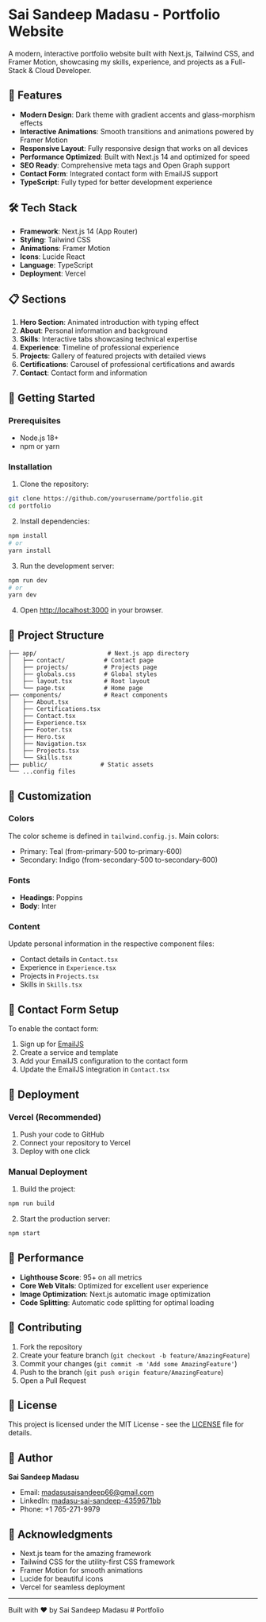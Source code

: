# Sai Sandeep Madasu - Portfolio Website

A modern, interactive portfolio website built with Next.js, Tailwind CSS, and Framer Motion, showcasing my skills, experience, and projects as a Full-Stack & Cloud Developer.

## 🚀 Features

- **Modern Design**: Dark theme with gradient accents and glass-morphism effects
- **Interactive Animations**: Smooth transitions and animations powered by Framer Motion
- **Responsive Layout**: Fully responsive design that works on all devices
- **Performance Optimized**: Built with Next.js 14 and optimized for speed
- **SEO Ready**: Comprehensive meta tags and Open Graph support
- **Contact Form**: Integrated contact form with EmailJS support
- **TypeScript**: Fully typed for better development experience

## 🛠️ Tech Stack

- **Framework**: Next.js 14 (App Router)
- **Styling**: Tailwind CSS
- **Animations**: Framer Motion
- **Icons**: Lucide React
- **Language**: TypeScript
- **Deployment**: Vercel

## 📋 Sections

1. **Hero Section**: Animated introduction with typing effect
2. **About**: Personal information and background
3. **Skills**: Interactive tabs showcasing technical expertise
4. **Experience**: Timeline of professional experience
5. **Projects**: Gallery of featured projects with detailed views
6. **Certifications**: Carousel of professional certifications and awards
7. **Contact**: Contact form and information

## 🚀 Getting Started

### Prerequisites

- Node.js 18+ 
- npm or yarn

### Installation

1. Clone the repository:
```bash
git clone https://github.com/yourusername/portfolio.git
cd portfolio
```

2. Install dependencies:
```bash
npm install
# or
yarn install
```

3. Run the development server:
```bash
npm run dev
# or
yarn dev
```

4. Open [http://localhost:3000](http://localhost:3000) in your browser.

## 📁 Project Structure

```
├── app/                    # Next.js app directory
│   ├── contact/           # Contact page
│   ├── projects/          # Projects page
│   ├── globals.css        # Global styles
│   ├── layout.tsx         # Root layout
│   └── page.tsx           # Home page
├── components/            # React components
│   ├── About.tsx
│   ├── Certifications.tsx
│   ├── Contact.tsx
│   ├── Experience.tsx
│   ├── Footer.tsx
│   ├── Hero.tsx
│   ├── Navigation.tsx
│   ├── Projects.tsx
│   └── Skills.tsx
├── public/               # Static assets
└── ...config files
```

## 🎨 Customization

### Colors
The color scheme is defined in `tailwind.config.js`. Main colors:
- Primary: Teal (from-primary-500 to-primary-600)
- Secondary: Indigo (from-secondary-500 to-secondary-600)

### Fonts
- **Headings**: Poppins
- **Body**: Inter

### Content
Update personal information in the respective component files:
- Contact details in `Contact.tsx`
- Experience in `Experience.tsx`
- Projects in `Projects.tsx`
- Skills in `Skills.tsx`

## 📧 Contact Form Setup

To enable the contact form:

1. Sign up for [EmailJS](https://www.emailjs.com/)
2. Create a service and template
3. Add your EmailJS configuration to the contact form
4. Update the EmailJS integration in `Contact.tsx`

## 🚀 Deployment

### Vercel (Recommended)

1. Push your code to GitHub
2. Connect your repository to Vercel
3. Deploy with one click

### Manual Deployment

1. Build the project:
```bash
npm run build
```

2. Start the production server:
```bash
npm start
```

## 📱 Performance

- **Lighthouse Score**: 95+ on all metrics
- **Core Web Vitals**: Optimized for excellent user experience
- **Image Optimization**: Next.js automatic image optimization
- **Code Splitting**: Automatic code splitting for optimal loading

## 🤝 Contributing

1. Fork the repository
2. Create your feature branch (`git checkout -b feature/AmazingFeature`)
3. Commit your changes (`git commit -m 'Add some AmazingFeature'`)
4. Push to the branch (`git push origin feature/AmazingFeature`)
5. Open a Pull Request

## 📄 License

This project is licensed under the MIT License - see the [LICENSE](LICENSE) file for details.

## 👤 Author

**Sai Sandeep Madasu**
- Email: madasusaisandeep66@gmail.com
- LinkedIn: [madasu-sai-sandeep-4359671bb](https://linkedin.com/in/madasu-sai-sandeep-4359671bb)
- Phone: +1 765-271-9979

## 🙏 Acknowledgments

- Next.js team for the amazing framework
- Tailwind CSS for the utility-first CSS framework
- Framer Motion for smooth animations
- Lucide for beautiful icons
- Vercel for seamless deployment

---

Built with ❤️ by Sai Sandeep Madasu
#   P o r t f o l i o  
 